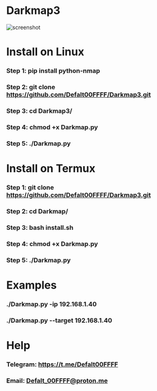 # Darkmap3
![screenshot](https://github.com/DefaltFUCK/Darkmap3/blob/main/Screenshot%20from%202022-05-05%2018-35-16.png)


# Install on Linux

### Step 1: pip install python-nmap

### Step 2: git clone https://github.com/Defalt00FFFF/Darkmap3.git

### Step 3: cd Darkmap3/

### Step 4: chmod +x Darkmap.py

### Step 5: ./Darkmap.py

# Install on Termux

### Step 1: git clone https://github.com/Defalt00FFFF/Darkmap3.git

### Step 2: cd Darkmap/

### Step 3: bash install.sh

### Step 4: chmod +x Darkmap.py

### Step 5: ./Darkmap.py 

#  Examples

### ./Darkmap.py -ip 192.168.1.40

### ./Darkmap.py --target 192.168.1.40


# Help

### Telegram: https://t.me/Defalt00FFFF

### Email: Defalt_00FFFF@proton.me
